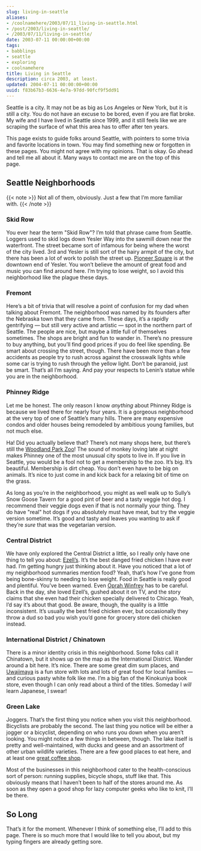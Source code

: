```yaml
---
slug: living-in-seattle
aliases:
- /coolnamehere/2003/07/11_living-in-seattle.html
- /post/2003/living-in-seattle/
- /2003/07/11/living-in-seattle/
date: 2003-07-11 00:00:00+00:00
tags:
- babblings
- seattle
- exploring
- coolnamehere
title: Living in Seattle
description: circa 2003, at least.
updated: 2004-07-11 00:00:00+00:00
uuid: f83b67b3-6636-4e7a-97dd-90fcf9f5dd91
---
```

Seattle is a city. It may not be as big as Los Angeles or New York, but
it is still a city. You do not have an excuse to be bored, even if you
are flat broke. My wife and I have lived in Seattle since 1999, and it
still feels like we are scraping the surface of what this area has to
offer after ten years.

This page exists to guide folks around Seattle, with pointers to some
trivia and favorite locations in town. You may find something new or
forgotten in these pages. You might not agree with my opinions. That is
okay. Go ahead and tell me all about it. Many ways to contact me are on
the top of this page.

## Seattle Neighborhoods

{{< note >}}
Not all of them, obviously. Just a few that I’m more familiar with.
{{< /note >}}

### Skid Row

You ever hear the term "Skid Row"? I’m told that phrase came from
Seattle. Loggers used to skid logs down Yesler Way into the sawmill down
near the waterfront. The street became sort of infamous for being where
the worst of the city lived. 3rd and Yesler is still sort of the hairy
armpit of the city, but there has been a lot of work to polish the
street up. [Pioneer Square](http://www.pioneersquare.org) is at the
downtown end of Yesler. You won’t believe the amount of great food and
music you can find around here. I’m trying to lose weight, so I avoid
this neighborhood like the plague these days.

### Fremont

Here’s a bit of trivia that will resolve a point of confusion for my dad
when talking about Fremont. The neighborhood was named by its founders
after the Nebraska town that they came from. These days, it’s a rapidly
gentrifying — but still very active and artistic — spot in the northern
part of Seattle. The people are nice, but maybe a little full of
themselves sometimes. The shops are bright and fun to wander in. There’s
no pressure to buy anything, but you’ll find good prices if you do feel
like spending. Be smart about crossing the street, though. There have
been more than a few accidents as people try to rush across against the
crosswalk lights while some car is trying to rush through the yellow
light. Don’t be paranoid, just be smart. That’s all I’m saying. And pay
your respects to Lenin’s statue while you are in the neighborhood.

### Phinney Ridge

Let me be honest. The only reason I know *anything* about Phinney Ridge
is because we lived there for nearly four years. It is a gorgeous
neighborhood at the very top of one of Seattle’s many hills. There are
many expensive condos and older houses being remodeled by ambitious
young families, but not much else.

Ha\! Did you actually believe that? There’s not many shops here, but
there’s still the [Woodland Park Zoo](http://www.zoo.org/)\! The sound
of monkey loving late at night makes Phinney one of the most unusual
city spots to live in. If you live in Seattle, you would be a fool not
to get a membership to the zoo. It’s big. It’s beautiful. Membership is
dirt cheap. You don’t even have to be big on animals. It’s nice to just
come in and kick back for a relaxing bit of time on the grass.

As long as you’re in the neighborhood, you might as well walk up to
Sully’s Snow Goose Tavern for a good pint of beer and a tasty veggie hot
dog. I recommend their veggie dogs even if that is not normally your
thing. They do have "real" hot dogs if you absolutely must have meat,
but try the veggie version sometime. It’s good and tasty and leaves you
wanting to ask if they’re *sure* that was the vegetarian version.

### Central District

We have only explored the Central District a little, so I really only
have one thing to tell you about:
[Ezell’s](http://www.ezellschicken.com/). It’s the best danged fried
chicken I have ever had. I’m getting hungry just thinking about it. Have
you noticed that a lot of my neighborhood summaries mention food? Yeah,
that’s how I’ve gone from being bone-skinny to needing to lose weight.
Food in Seattle is really good and plentiful. You’ve been warned. Even
[Oprah Winfrey](http://www.oprah.com/index.html) has to be careful. Back
in the day, she loved Ezell’s, gushed about it on TV, and the story
claims that she even had their chicken specially delivered to Chicago.
Yeah, I’d say it’s about that good. Be aware, though, the quality is a
little inconsistent. It’s usually the best fried chicken ever, but
occasionally they throw a dud so bad you wish you’d gone for grocery
store deli chicken instead.

### International District / Chinatown

There is a minor identity crisis in this neighborhood. Some folks call
it Chinatown, but it shows up on the map as the International District.
Wander around a bit here. It’s nice. There are some great dim sum
places, and [Uwajimaya](http://www.uwajimaya.com/) is a fun store with
lots and lots of great food for local families — and curious pasty white
folk like me. I’m a big fan of the Kinokuniya book store, even though I
can only read about a third of the titles. Someday I *will* learn
Japanese, I swear\!

### Green Lake

Joggers. That’s the first thing you notice when you visit this
neighborhood. Bicyclists are probably the second. The last thing you
notice will be either a jogger or a bicyclist, depending on who runs you
down when you aren’t looking. You might notice a few things in between,
though. The lake itself is pretty and well-maintained, with ducks and
geese and an assortment of other urban wildlife varieties. There are a
few good places to eat here, and at least one [great coffee
shop](http://thecoffeerevolution.com/).

Most of the businesses in this neighborhood cater to the
health-conscious sort of person: running supplies, bicycle shops, stuff
like that. This obviously means that I haven’t been to half of the
stores around me. As soon as they open a good shop for lazy computer
geeks who like to knit, I’ll be there.

## So Long

That’s it for the moment. Whenever I think of something else, I’ll add
to this page. There is so much more that I would like to tell you about,
but my typing fingers are already getting sore.
